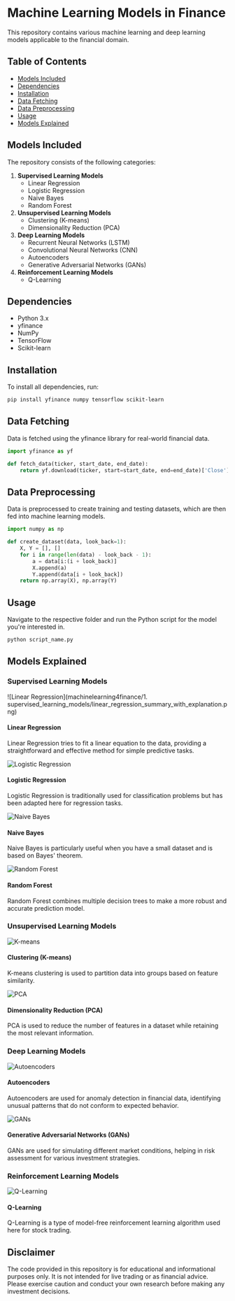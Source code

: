 # Machine Learning Models in Finance

This repository contains various machine learning and deep learning models applicable to the financial domain.

## Table of Contents

- [Models Included](#models-included)
- [Dependencies](#dependencies)
- [Installation](#installation)
- [Data Fetching](#data-fetching)
- [Data Preprocessing](#data-preprocessing)
- [Usage](#usage)
- [Models Explained](#models-explained)

## Models Included

The repository consists of the following categories:

1. **Supervised Learning Models**
    - Linear Regression
    - Logistic Regression
    - Naive Bayes
    - Random Forest
2. **Unsupervised Learning Models**
    - Clustering (K-means)
    - Dimensionality Reduction (PCA)
3. **Deep Learning Models**
    - Recurrent Neural Networks (LSTM)
    - Convolutional Neural Networks (CNN)
    - Autoencoders
    - Generative Adversarial Networks (GANs)
4. **Reinforcement Learning Models**
    - Q-Learning

## Dependencies

- Python 3.x
- yfinance
- NumPy
- TensorFlow
- Scikit-learn

## Installation

To install all dependencies, run:

```bash
pip install yfinance numpy tensorflow scikit-learn
```

## Data Fetching
Data is fetched using the yfinance library for real-world financial data.

```python
import yfinance as yf

def fetch_data(ticker, start_date, end_date):
    return yf.download(ticker, start=start_date, end=end_date)['Close'].values
```

## Data Preprocessing

Data is preprocessed to create training and testing datasets, which are then fed into machine learning models.

```python
import numpy as np

def create_dataset(data, look_back=1):
    X, Y = [], []
    for i in range(len(data) - look_back - 1):
        a = data[i:(i + look_back)]
        X.append(a)
        Y.append(data[i + look_back])
    return np.array(X), np.array(Y)
```

## Usage

Navigate to the respective folder and run the Python script for the model you're interested in.

```bash
python script_name.py
```

## Models Explained

### Supervised Learning Models

![Linear Regression](machinelearning4finance/1. supervised_learning_models/linear_regression_summary_with_explanation.png)
#### Linear Regression
Linear Regression tries to fit a linear equation to the data, providing a straightforward and effective method for simple predictive tasks.

![Logistic Regression](./1.supervised_learning_models/logistic_regression_summary_with_explanation.png)
#### Logistic Regression
Logistic Regression is traditionally used for classification problems but has been adapted here for regression tasks.

![Naive Bayes](./1.supervised_learning_models/naive_bayes_summary_with_explanation.png)
#### Naive Bayes
Naive Bayes is particularly useful when you have a small dataset and is based on Bayes' theorem.

![Random Forest](./1.supervised_learning_models/random_forest_summary_with_explanation.png)
#### Random Forest
Random Forest combines multiple decision trees to make a more robust and accurate prediction model.

### Unsupervised Learning Models

![K-means](./2.unsupervised_learning_models/kmeans_financial_data_with_explanation.png)
#### Clustering (K-means)
K-means clustering is used to partition data into groups based on feature similarity.

![PCA](./2.unsupervised_learning_models/PCA_financial_data_with_full_explanation.png)
#### Dimensionality Reduction (PCA)
PCA is used to reduce the number of features in a dataset while retaining the most relevant information.

### Deep Learning Models

![Autoencoders](./3.deep_learning_models/Anomaly_Detection_Using_Autoencoder.png)
#### Autoencoders
Autoencoders are used for anomaly detection in financial data, identifying unusual patterns that do not conform to expected behavior.

![GANs](./3.deep_learning_models/GAN_Financial_Simulation.png)
#### Generative Adversarial Networks (GANs)
GANs are used for simulating different market conditions, helping in risk assessment for various investment strategies.

### Reinforcement Learning Models

![Q-Learning](./4.reinforcement_learning_models/Q_Learning_Stock_Trading_YFinance.png)
#### Q-Learning
Q-Learning is a type of model-free reinforcement learning algorithm used here for stock trading.

## Disclaimer

The code provided in this repository is for educational and informational purposes only. It is not intended for live trading or as financial advice. Please exercise caution and conduct your own research before making any investment decisions.
